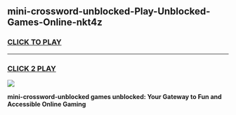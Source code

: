 
## mini-crossword-unblocked-Play-Unblocked-Games-Online-nkt4z
<h3>
<a href="https://premium76.site?title=mini-crossword-unblocked&ref=25A">CLICK TO PLAY</a></h3>
<hr>

<h3>
<a href="https://premium76.site?title=mini-crossword-unblocked&ref=25A">CLICK 2 PLAY</a>
  
</h3>

<a href="https://premium76.site?title=mini-crossword-unblocked&ref=25A"><img src="https://clearcache.store/games.png"></a>


**mini-crossword-unblocked games unblocked: Your Gateway to Fun and Accessible Online Gaming**
